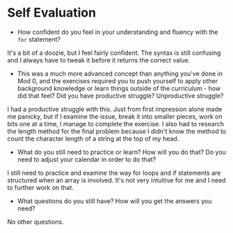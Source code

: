 # Self Evaluation

- How confident do you feel in your understanding and fluency with the `for` statement?

It's a bit of a doozie, but I feel fairly confident. The syntax is still confusing and I always have to
tweak it before it returns the correct value.

- This was a much more advanced concept than anything you've done in Mod 0, and the exercises required you to push yourself to apply other background knowledge or learn things outside of the curriculum - how did that feel? Did you have productive struggle? Unproductive struggle?

I had a productive struggle with this. Just from first impression alone made me panicky, but if I examine
the issue, break it into smaller pieces, work on bits one at a time, I manage to complete the exercise.
I also had to research the length method for the final problem because I didn't know the method to count the
character length of a string at the top of my head.

- What do you still need to practice or learn? How will you do that? Do you need to adjust your calendar in order to do that?

I still need to practice and examine the way for loops and if statements are structured when an array is involved. It's not very intuitive for me and I need to further work on that.

- What questions do you still have? How will you get the answers you need?

No other questions.
